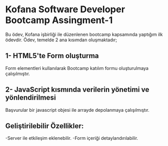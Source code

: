 # Kofana Software Developer Bootcamp Assingment-1

Bu ödev, Kofana işbirliği ile düzenlenen bootcamp kapsamında yaptığım ilk ödevdir. Ödev, temelde 2 ana kısımdan oluşmaktadır;

## 1- HTML5'te Form oluşturma

Form elementleri kullanılarak Bootcamp katılım formu oluşturulmaya çalışılmıştır.

## 2- JavaScript kısmında verilerin yönetimi ve yönlendirilmesi

Başvurular bir javascript objesi ile arrayde depolanmaya çalışılmıştır.


## Geliştirilebilir Özellikler:

-Server ile etkileşim eklenebilir.
-Form içeriği detaylandırılabilir.